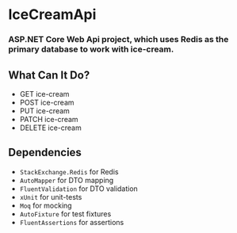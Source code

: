# IceCreamApi

### ASP.NET Core Web Api project, which uses Redis as the primary database to work with ice-cream.

## What Can It Do?
* GET ice-cream
* POST ice-cream
* PUT ice-cream
* PATCH ice-cream
* DELETE ice-cream

## Dependencies
* `StackExchange.Redis` for Redis
* `AutoMapper` for DTO mapping
* `FluentValidation` for DTO validation
* `xUnit` for unit-tests
* `Moq` for mocking
* `AutoFixture` for test fixtures
* `FluentAssertions` for assertions
